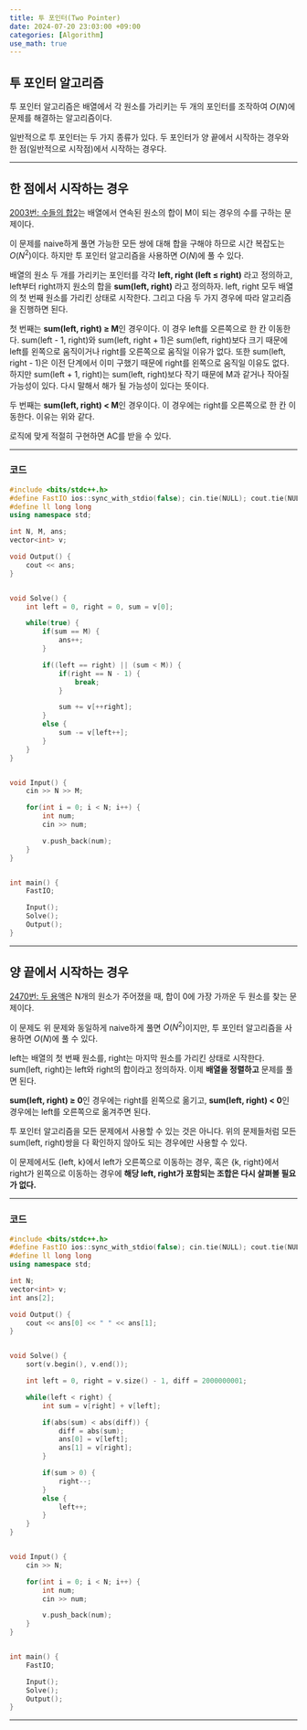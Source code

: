```yaml
---
title: 투 포인터(Two Pointer)
date: 2024-07-20 23:03:00 +09:00
categories: [Algorithm]
use_math: true
---
```


## **투 포인터 알고리즘**
투 포인터 알고리즘은 배열에서 각 원소를 가리키는 두 개의 포인터를 조작하여 $O(N)$에 문제를 해결하는 알고리즘이다. 

일반적으로 투 포인터는 두 가지 종류가 있다. 두 포인터가 양 끝에서 시작하는 경우와 한 점(일반적으로 시작점)에서 시작하는 경우다.

---

## **한 점에서 시작하는 경우**
[2003번: 수들의 합2](https://www.acmicpc.net/problem/2003)는 배열에서 연속된 원소의 합이 M이 되는 경우의 수를 구하는 문제이다.

이 문제를 naive하게 풀면 가능한 모든 쌍에 대해 합을 구해야 하므로 시간 복잡도는 $O(N^2)$이다. 하지만 투 포인터 알고리즘을 사용하면 $O(N)$에 풀 수 있다.

배열의 원소 두 개를 가리키는 포인터를 각각 **left, right (left $\leq$ right)** 라고 정의하고, left부터 right까지 원소의 합을 **sum(left, right)** 라고 정의하자. left, right 모두 배열의 첫 번째 원소를 가리킨 상태로 시작한다. 그리고 다음 두 가지 경우에 따라 알고리즘을 진행하면 된다.

첫 번째는 **sum(left, right) $\ge$ M**인 경우이다. 이 경우 left를 오른쪽으로 한 칸 이동한다. sum(left - 1, right)와 sum(left, right + 1)은 sum(left, right)보다 크기 때문에 left를 왼쪽으로 움직이거나 right를 오른쪽으로 움직일 이유가 없다. 또한 sum(left, right - 1)은 이전 단계에서 이미 구했기 때문에 right를 왼쪽으로 움직일 이유도 없다. 하지만 sum(left + 1, right)는 sum(left, right)보다 작기 때문에 M과 같거나 작아질 가능성이 있다. 다시 말해서 해가 될 가능성이 있다는 뜻이다. 

두 번째는 **sum(left, right) < M**인 경우이다. 이 경우에는 right를 오른쪽으로 한 칸 이동한다. 이유는 위와 같다. 

로직에 맞게 적절히 구현하면 AC를 받을 수 있다.

---

### **코드**
```cpp
#include <bits/stdc++.h>
#define FastIO ios::sync_with_stdio(false); cin.tie(NULL); cout.tie(NULL);
#define ll long long
using namespace std;

int N, M, ans;
vector<int> v;

void Output() {
    cout << ans;
}


void Solve() {
    int left = 0, right = 0, sum = v[0];

    while(true) {
        if(sum == M) {
            ans++;
        }

        if((left == right) || (sum < M)) {
            if(right == N - 1) {
                break;
            }

            sum += v[++right];
        }
        else {
            sum -= v[left++];
        }
    }
}


void Input() {
    cin >> N >> M;

    for(int i = 0; i < N; i++) {
        int num;
        cin >> num;

        v.push_back(num);
    }
}


int main() {
    FastIO;

    Input();
    Solve();
    Output();
}
```

---

## **양 끝에서 시작하는 경우**
[2470번: 두 용액](https://www.acmicpc.net/problem/2470)은 N개의 원소가 주어졌을 때, 합이 0에 가장 가까운 두 원소를 찾는 문제이다.

이 문제도 위 문제와 동일하게 naive하게 풀면 $O(N^2)$이지만, 투 포인터 알고리즘을 사용하면 $O(N)$에 풀 수 있다.

left는 배열의 첫 번째 원소를, right는 마지막 원소를 가리킨 상태로 시작한다. sum(left, right)는 left와 right의 합이라고 정의하자. 이제 **배열을 정렬하고** 문제를 풀면 된다.

**sum(left, right) $\ge$ 0**인 경우에는 right를 왼쪽으로 옮기고, **sum(left, right) $\lt$ 0**인 경우에는 left를 오른쪽으로 옮겨주면 된다.

투 포인터 알고리즘을 모든 문제에서 사용할 수 있는 것은 아니다. 위의 문제들처럼 모든 sum(left, right)쌍을 다 확인하지 않아도 되는 경우에만 사용할 수 있다.

이 문제에서도 {left, k}에서 left가 오른쪽으로 이동하는 경우, 혹은 {k, right}에서 right가 왼쪽으로 이동하는 경우에 **해당 left, right가 포함되는 조합은 다시 살펴볼 필요가 없다.**

---

### **코드**

```cpp
#include <bits/stdc++.h>
#define FastIO ios::sync_with_stdio(false); cin.tie(NULL); cout.tie(NULL);
#define ll long long
using namespace std;

int N;
vector<int> v;
int ans[2];

void Output() {
    cout << ans[0] << " " << ans[1];
}


void Solve() {
    sort(v.begin(), v.end());

    int left = 0, right = v.size() - 1, diff = 2000000001;

    while(left < right) {
        int sum = v[right] + v[left];

        if(abs(sum) < abs(diff)) {
            diff = abs(sum);
            ans[0] = v[left];
            ans[1] = v[right];
        }

        if(sum > 0) {
            right--;
        }
        else {
            left++;
        }
    }
}


void Input() {
    cin >> N;

    for(int i = 0; i < N; i++) {
        int num;
        cin >> num;

        v.push_back(num);
    }
}


int main() {
    FastIO;

    Input();
    Solve();
    Output();
}
```

---